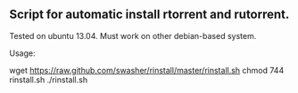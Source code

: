 Script for automatic install rtorrent and rutorrent.
----------------------------------------------------

Tested on ubuntu 13.04. Must work on other debian-based system.

Usage:

wget https://raw.github.com/swasher/rinstall/master/rinstall.sh
chmod 744 rinstall.sh
./rinstall.sh